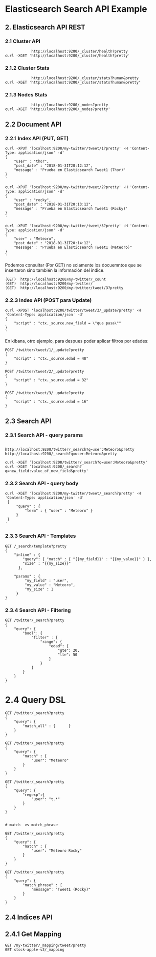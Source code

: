# Elasticsearch Search API Example



## 2. Elasticsearch API REST
### 2.1 Cluster API

```
            http://localhost:9200/_cluster/health?pretty
curl -XGET 'http://localhost:9200/_cluster/health?pretty'

```

### 2.1.2 Cluster Stats

```
            http://localhost:9200/_cluster/stats?human&pretty
curl -XGET 'http://localhost:9200/_cluster/stats?human&pretty'
```

### 2.1.3 Nodes Stats

```
            http://localhost:9200/_nodes?pretty
curl -XGET 'http://localhost:9200/_nodes?pretty'
```

## 2.2 Document API

### 2.2.1 Index API (PUT, GET)

```
curl -XPUT 'localhost:9200/my-twitter/tweet/1?pretty' -H 'Content-Type: application/json' -d'
{
    "user" : "thor",
    "post_date" : "2018-01-31T20:12:12",
    "message" : "Prueba en Elasticsearch Tweet1 (Thor)"
}
'

curl -XPUT 'localhost:9200/my-twitter/tweet/2?pretty' -H 'Content-Type: application/json' -d'
{
    "user" : "rocky",
    "post_date" : "2018-01-31T20:13:12",
    "message" : "Prueba en Elasticsearch Tweet1 (Rocky)"
}
'

curl -XPUT 'localhost:9200/my-twitter/tweet/3?pretty' -H 'Content-Type: application/json' -d'
{
    "user" : "Meteoro",
    "post_date" : "2018-01-31T20:14:12",
    "message" : "Prueba en Elasticsearch Tweet1 (Meteoro)"
}
'
```

Podemos consultar (Por GET) no solamente los docuemntos que se insertaron sino también la información del índice. 

```
(GET)  http://localhost:9200/my-twitter/_count   
(GET)  http://localhost:9200/my-twitter/
(GET)  http://localhost:9200/my-twitter/tweet/3?pretty 
```

### 2.2.3 Index API (POST para Update)

```
curl -XPOST 'localhost:9200/twitter/tweet/3/_update?pretty' -H 'Content-Type: application/json' -d'
{
    "script" : "ctx._source.new_field = \"que pasa\""   
}
'
```

En kibana, otro ejemplo, para despues poder aplicar filtros por edades:

```
POST /twitter/tweet/1/_update?pretty
{
    "script" : "ctx._source.edad = 48" 
}

POST /twitter/tweet/2/_update?pretty
{
    "script" : "ctx._source.edad = 32" 
}

POST /twitter/tweet/3/_update?pretty
{
    "script" : "ctx._source.edad = 16" 
}
```

## 2.3 Search API

### 2.3.1 Search API - query params

```

http://localhost:9200/twitter/_search?q=user:Meteoro&pretty
http://localhost:9200/_search?q=user:Meteoro&pretty

curl -XGET ‘localhost:9200/twitter/_search?q=user:Meteoro&pretty'
curl -XGET ‘localhost:9200/_search?q=new_field:value_of_new_field&pretty'
```

### 2.3.2 Search API - query body

```
curl -XGET 'localhost:9200/my-twitter/tweet/_search?pretty' -H 'Content-Type: application/json' -d'
 {
     "query" : {
         "term" : { "user" : "Meteoro" }
     }
 }
'
```

### 2.3.3 Search API - Templates

```
GET /_search/template?pretty
{
    "inline" : {
        "query": { "match" : { "{{my_field}}" : "{{my_value}}" } },
        "size" : "{{my_size}}"
      },
      
    "params" : {
         "my_field" : "user",
         "my_value" : "Meteoro",
         "my_size" : 1
     } 
}

```

### 2.3.4 Search API - Filtering

```
GET /twitter/_search?pretty
{
    "query": {
        "bool": {
            "filter" : {
                "range": {
                    "edad": {
                        "gte": 20,
                        "lte": 50
                    }
                } 
            }
        }
    }
}
```


# 2.4 Query DSL


```
GET /twitter/_search?pretty
{
    "query": {
        "match_all" : {      }
    }
}

GET /twitter/_search?pretty
{
    "query": {
        "match" : {
            "user": "Meteoro"
        }
    }
}

GET /twitter/_search?pretty
{
    "query": {
        "regexp":{
            "user": "t.*"
        }
    }
}


# match  vs match_phrase

GET /twitter/_search?pretty
{
    "query": {
        "match" : {
            "user": "Meteoro Rocky"
        }
    }
}

GET /twitter/_search?pretty
{
    "query": {
        "match_phrase" : {
            "message": "Tweet1 (Rocky)"
        }
    }
}

```

## 2.4 Indices API


## 2.4.1 Get Mapping

```
GET /my-twitter/_mapping/tweet?pretty
GET stock-apple-v3/_mapping 

```






